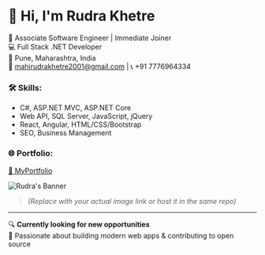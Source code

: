 # 👋 Hi, I'm Rudra Khetre

🚀 Associate Software Engineer | Immediate Joiner  
💻 Full Stack .NET Developer  
📍 Pune, Maharashtra, India  
📧 mahirudrakhetre2001@gmail.com | 📞 +91 7776964334  

### 🛠️ Skills:
- C#, ASP.NET MVC, ASP.NET Core
- Web API, SQL Server, JavaScript, jQuery
- React, Angular, HTML/CSS/Bootstrap
- SEO, Business Management

### 🌐 Portfolio:
[🔗 MyPortfolio](https://rudra-khetre-resume.netlify.app/)

![Rudra's Banner](https://raw.githubusercontent.com/YourUsername/YourRepoName/main/your-banner-image.png)
> *(Replace with your actual image link or host it in the same repo)*

---

🔍 **Currently looking for new opportunities**  
📘 Passionate about building modern web apps & contributing to open source  

